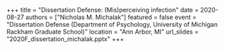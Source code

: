 +++
title = "Dissertation Defense: (Mis)perceiving infection"
date = 2020-08-27
authors = ["Nicholas M. Michalak"]
featured = false
event = "Dissertation Defense (Department of Psychology, University of Michigan Rackham Graduate School)"
location = "Ann Arbor, MI"
url_slides = "2020F_dissertation_michalak.pptx"
+++

